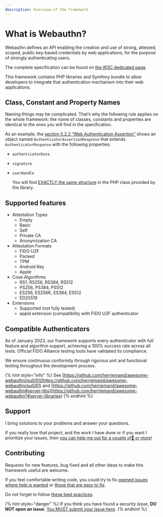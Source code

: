 ```yaml
---
description: Overview of the framework
---
```


# What is Webauthn?

Webauthn defines an API enabling the creation and use of strong, attested, scoped, public key-based credentials by web applications, for the purpose of strongly authenticating users.

The complete specification can be found on [the W3C dedicated page](https://www.w3.org/TR/webauthn-2/).

This framework contains PHP libraries and Symfony bundle to allow developers to integrate that authentication mechanism into their web applications.

## Class, Constant and Property Names

Naming things may be complicated. That’s why the following rule applies on the whole framework: the name of classes, constants and properties are identical to the ones you will find in the specification.

As an example, the [section 5.2.2 “Web Authentication Assertion”](https://www.w3.org/TR/webauthn-2/#iface-authenticatorassertionresponse) shows an object named `AuthenticatorAssertionResponse` that extends `AuthenticatorResponse` with the following properties:

* `authenticatorData`
* `signature`
*   `userHandle`

    You will find [EXACTLY the same structure](https://github.com/web-auth/webauthn-framework/blob/v3.0/src/webauthn/src/AuthenticatorAssertionResponse.php#L21) in the PHP class provided by the library.

## Supported features

* Attestation Types
  * Empty
  * Basic
  * Self
  * Private CA
  * Anonymization CA
* Attestation Formats
  * FIDO U2F
  * Packed
  * TPM
  * Android Key
  * Apple
* Cose Algorithms
  * RS1, RS256, RS384, RS512
  * PS256, PS384, PS512
  * ES256, ES256K, ES384, ES512
  * ED25519
* Extensions
  * Supported (not fully tested)
  * appid extension (compatibility with FIDO U2F authenticator

## Compatible Authenticators

As of January 2023, our framework supports every authenticator with full feature and algorithm support, achieving a 100% success rate across all tests. Official FIDO Alliance testing tools have validated its compliance.

We ensure continuous conformity through rigorous unit and functional testing throughout the development process.

{% hint style="info" %}
See [https://github.com/herrjemand/awesome-webauthn/pull/61](https://github.com/herrjemand/awesome-webauthn/pull/61) and [https://github.com/herrjemand/awesome-webauthn#server-libs](https://github.com/herrjemand/awesome-webauthn?#server-libraries)
{% endhint %}

## Support

I bring solutions to your problems and answer your questions.

If you really love that project, and the work I have done or if you want I prioritize your issues, then [you can help me out for a couple of🍻 or more](https://github.com/sponsors/Spomky)!

## Contributing

Requests for new features, bug fixed and all other ideas to make this framework useful are welcome.

If you feel comfortable writing code, you could try to fix [opened issues where help is wanted](https://github.com/web-auth/webauthn-framework/issues?q=label%3A%22help+wanted%22) or [those that are easy to fix](https://github.com/web-auth/webauthn-framework/labels/easy-pick).

Do not forget to follow [these best practices](contributing.md).

{% hint style="danger" %}
If you think you have found a security issue, **DO NOT open an issue**. [You MUST submit your issue here](https://github.com/web-auth/webauthn-framework/security).
{% endhint %}
